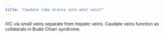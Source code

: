 ```yaml
---
title: "Caudate lobe drains into what vein?"
---
```

IVC via small veins separate from hepatic veins. Caudate veins function as collaterals in Budd-Chiari syndrome.

